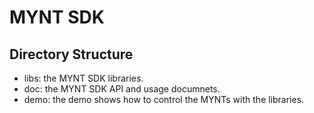 
# MYNT SDK

## Directory Structure

* libs: the MYNT SDK libraries.
* doc: the MYNT SDK API and usage documnets.
* demo: the demo shows how to control the MYNTs with the libraries.
